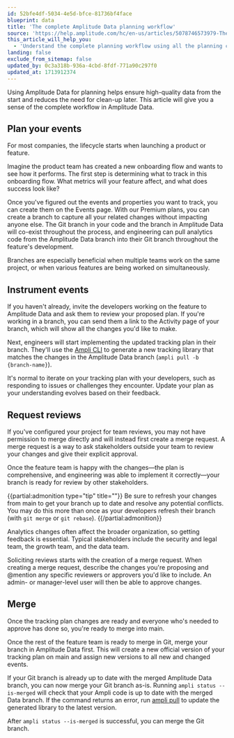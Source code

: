 ```yaml
---
id: 52bfe4df-5034-4e5d-bfce-81736bf4face
blueprint: data
title: 'The complete Amplitude Data planning workflow'
source: 'https://help.amplitude.com/hc/en-us/articles/5078746573979-The-complete-Amplitude-Data-planning-workflow'
this_article_will_help_you:
  - 'Understand the complete planning workflow using all the planning capabilities offered by Amplitude Data'
landing: false
exclude_from_sitemap: false
updated_by: 0c3a318b-936a-4cbd-8fdf-771a90c297f0
updated_at: 1713912374
---
```

Using Amplitude Data for planning helps ensure high-quality data from the start and reduces the need for clean-up later. This article will give you a sense of the complete workflow in Amplitude Data.

## Plan your events

For most companies, the lifecycle starts when launching a product or feature.

Imagine the product team has created a new onboarding flow and wants to see how it performs. The first step is determining what to track in this onboarding flow. What metrics will your feature affect, and what does success look like?

Once you've figured out the events and properties you want to track, you can create them on the Events page. With our Premium plans, you can create a branch to capture all your related changes without impacting anyone else. The Git branch in your code and the branch in Amplitude Data will co-exist throughout the process, and engineering can pull analytics code from the Amplitude Data branch into their Git branch throughout the feature's development.

Branches are especially beneficial when multiple teams work on the same project, or when various features are being worked on simultaneously.

## Instrument events

If you haven't already, invite the developers working on the feature to Amplitude Data and ask them to review your proposed plan. If you're working in a branch, you can send them a link to the Activity page of your branch, which will show all the changes you'd like to make.

Next, engineers will start implementing the updated tracking plan in their branch. They'll use the [Ampli CLI](https://www.docs.developers.amplitude.com/data/ampli/cli/) to generate a new tracking library that matches the changes in the Amplitude Data branch (`ampli pull -b {branch-name}`).

It's normal to iterate on your tracking plan with your developers, such as responding to issues or challenges they encounter. Update your plan as your understanding evolves based on their feedback.

## Request reviews

If you've configured your project for team reviews, you may not have permission to merge directly and will instead first create a merge request. A merge request is a way to ask stakeholders outside your team to review your changes and give their explicit approval.

Once the feature team is happy with the changes—the plan is comprehensive, and engineering was able to implement it correctly—your branch is ready for review by other stakeholders.

{{partial:admonition type="tip" title=""}}
Be sure to refresh your changes from main to get your branch up to date and resolve any potential conflicts. You may do this more than once as your developers refresh their branch (with `git merge` or `git rebase`).
{{/partial:admonition}}

Analytics changes often affect the broader organization, so getting feedback is essential. Typical stakeholders include the security and legal team, the growth team, and the data team.

Soliciting reviews starts with the creation of a merge request. When creating a merge request, describe the changes you're proposing and @mention any specific reviewers or approvers you'd like to include. An admin- or manager-level user will then be able to approve changes.

## Merge

Once the tracking plan changes are ready and everyone who's needed to approve has done so, you're ready to merge into main.

Once the rest of the feature team is ready to merge in Git, merge your branch in Amplitude Data first. This will create a new official version of your tracking plan on main and assign new versions to all new and changed events.

If your Git branch is already up to date with the merged Amplitude Data branch, you can now merge your Git branch as-is. Running `ampli status --is-merged` will check that your Ampli code is up to date with the merged Data branch. If the command returns an error, run [ampli pull](https://www.docs.developers.amplitude.com/data/sdks/ampli-overview/#generate-the-ampli-wrapper-with-ampli-pull) to update the generated library to the latest version.

After `ampli status --is-merged` is successful, you can merge the Git branch.